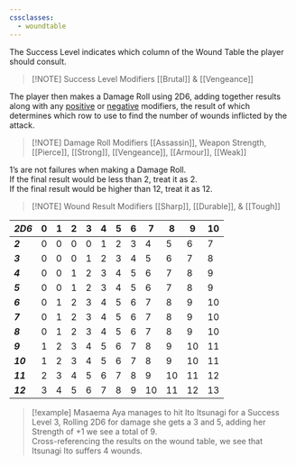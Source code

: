 ```yaml
---
cssclasses:
  - woundtable
---
```

The Success Level indicates which column of the Wound Table the player should consult.  

> [!NOTE] Success Level Modifiers
> [[Brutal]] & [[Vengeance]]

The player then makes a Damage Roll using 2D6, adding together results along with any [positive](Damage%20Roll%20Modifiers.md#Positive%20Modifiers) or [negative](Damage%20Roll%20Modifiers.md#Negative%20Modifiers) modifiers, the result of which determines which row to use to find the number of wounds inflicted by the attack.  

>[!NOTE] Damage Roll Modifiers
>[[Assassin]], Weapon Strength, [[Pierce]], [[Strong]], [[Vengeance]], [[Armour]], [[Weak]]

1’s are not failures when making a Damage Roll.  
If the final result would be less than 2, treat it  as 2.  
If the final result would be higher than 12, treat it as 12.  

>[!NOTE] Wound Result Modifiers
>[[Sharp]], [[Durable]], & [[Tough]]

| *2D6*    | 0   | 1   | 2   | 3   | 4   | 5   | 6   | 7   | 8   | 9   | 10  |
| -------- | --- | --- | --- | --- | --- | --- | --- | --- | --- | --- | --- |
| ***2***  | 0   | 0   | 0   | 0   | 1   | 2   | 3   | 4   | 5   | 6   | 7   |
| ***3***  | 0   | 0   | 0   | 1   | 2   | 3   | 4   | 5   | 6   | 7   | 8   |
| ***4***  | 0   | 0   | 1   | 2   | 3   | 4   | 5   | 6   | 7   | 8   | 9   |
| ***5***  | 0   | 0   | 1   | 2   | 3   | 4   | 5   | 6   | 7   | 8   | 9   |
| ***6***  | 0   | 1   | 2   | 3   | 4   | 5   | 6   | 7   | 8   | 9   | 10  |
| ***7***  | 0   | 1   | 2   | 3   | 4   | 5   | 6   | 7   | 8   | 9   | 10  |
| ***8***  | 0   | 1   | 2   | 3   | 4   | 5   | 6   | 7   | 8   | 9   | 10  |
| ***9***  | 1   | 2   | 3   | 4   | 5   | 6   | 7   | 8   | 9   | 10  | 11  |
| ***10*** | 1   | 2   | 3   | 4   | 5   | 6   | 7   | 8   | 9   | 10  | 11  |
| ***11*** | 2   | 3   | 4   | 5   | 6   | 7   | 8   | 9   | 10  | 11  | 12  |
| ***12*** | 3   | 4   | 5   | 6   | 7   | 8   | 9   | 10  | 11  | 12  | 13  |


> [!example]
> Masaema Aya manages to hit Ito Itsunagi for a Success Level 3, Rolling 2D6 for damage she gets a 3 and 5, adding her Strength of +1 we see a total of 9.  
> Cross-referencing the results on the wound table, we see that Itsunagi Ito suffers 4 wounds.

